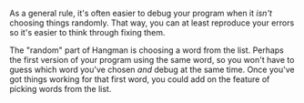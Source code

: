 As a general rule, it's often easier to debug your program when it *isn't* choosing things randomly. That way, you can at least reproduce your errors so it's easier to think through fixing them.

The "random" part of Hangman is choosing a word from the list. Perhaps the first version of your program using the same word, so you won't have to guess which word you've chosen *and* debug at the same time. Once you've got things working for that first word, you could add on the feature of picking words from the list.
